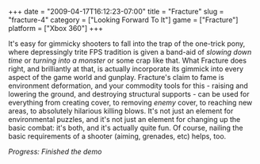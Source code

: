 +++
date = "2009-04-17T16:12:23-07:00"
title = "Fracture"
slug = "fracture-4"
category = ["Looking Forward To It"]
game = ["Fracture"]
platform = ["Xbox 360"]
+++

It's easy for gimmicky shooters to fall into the trap of the one-trick pony, where depressingly trite FPS tradition is given a band-aid of <i>slowing down time</i> or <i>turning into a monster</i> or some crap like that.  What Fracture does right, and brilliantly at that, is actually incorporate its gimmick into every aspect of the game world and gunplay.  Fracture's claim to fame is environment deformation, and your commodity tools for this - raising and lowering the ground, and destroying structural supports - can be used for everything from creating cover, to removing <i>enemy</i> cover, to reaching new areas, to absolutely hilarious killing blows.  It's not just an element for environmental puzzles, and it's not just an element for changing up the basic combat: it's both, and it's actually quite fun.  Of course, nailing the basic requirements of a shooter (aiming, grenades, etc) helps, too.

<i>Progress: Finished the demo</i>